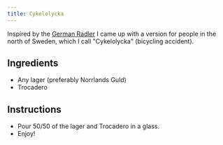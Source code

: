 ```yaml
---
title: Cykelolycka
---
```


Inspired by the [German Radler](https://de.wikipedia.org/wiki/Radler) I came up
with a version for people in the north of Sweden, which I call "Cykelolycka"
(bicycling accident).

## Ingredients

* Any lager (preferably Norrlands Guld)
* Trocadero

## Instructions

* Pour 50/50 of the lager and Trocadero in a glass.
* Enjoy!